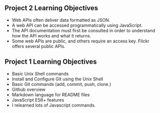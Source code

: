 ## Project 2 Learning Objectives  
- Web APIs often deliver data formatted as JSON.
- A web API can be accessed programmatically using JavaScript.
- The API documentation must first be consulted in order to understand how the API works and what it returns.
- Some web APIs are public, and others require an access key. Flickr offers several public APIs.
## Project 1 Learning Objectives
- Basic Unix Shell commands
- Install and Configure Git using the Unix Shell
- Basic Git commands (add, commit, push, clone.)
- Github overview
- Markdown language for README files
- JavaScript ES6+ features
- I relearned lots of Javascript commands.
